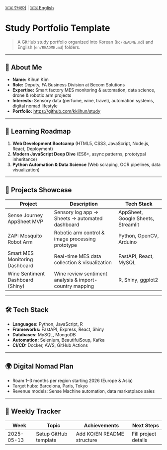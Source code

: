 [🇰🇷 한국어](ko/README.md) | [🇺🇸 English](en/README.md)

# Study Portfolio Template

> A GitHub study portfolio organized into Korean (`ko/README.md`) and English (`en/README.md`) folders.

---

## 👤 About Me

- **Name:** Kihun Kim
- **Role:** Deputy, FA Business Division at Becom Solutions
- **Expertise:** Smart factory MES monitoring & automation, data science, drone & robotic arm projects
- **Interests:** Sensory data (perfume, wine, travel), automation systems, digital nomad lifestyle
- **Portfolio:** https://github.com/kkiihun/study

---

## 🎯 Learning Roadmap

1. **Web Development Bootcamp** (HTML5, CSS3, JavaScript, Node.js, React, Deployment)
2. **Modern JavaScript Deep Dive** (ES6+, async patterns, prototypal inheritance)
3. **Python Automation & Data Science** (Web scraping, OCR pipelines, data visualization)

---

## 💼 Projects Showcase

| Project                        | Description                             | Tech Stack                            |
|------------------------------|---------------------------------------|-------------------------------------|
| Sense Journey AppSheet MVP   | Sensory log app → Sheets → automated dashboard | AppSheet, Google Sheets, Streamlit |
| ZAP: Mosquito Robot Arm      | Robotic arm control & image processing prototype | Python, OpenCV, Arduino            |
| Smart MES Monitoring Dashboard | Real-time MES data collection & visualization | FastAPI, React, MySQL               |
| Wine Sentiment Dashboard (Shiny) | Wine review sentiment analysis & import-country mapping | R, Shiny, ggplot2              |

---

## 🛠️ Tech Stack

- **Languages:** Python, JavaScript, R
- **Frameworks:** FastAPI, Express, React, Shiny
- **Databases:** MySQL, MongoDB
- **Automation:** Selenium, BeautifulSoup, Kafka
- **CI/CD:** Docker, AWS, GitHub Actions

---

## 🌍 Digital Nomad Plan

- Roam 1–3 months per region starting 2026 (Europe & Asia)
- Target hubs: Barcelona, Paris, Tokyo
- Revenue models: Sense Machine automation, data marketplace sales

---

## 📅 Weekly Tracker

| Week       | Topic                | Achievements          | Next Steps          |
|----------|--------------------|--------------------|--------------------|
| 2025-05-13 | Setup GitHub template | Add KO/EN README structure | Fill project details |
